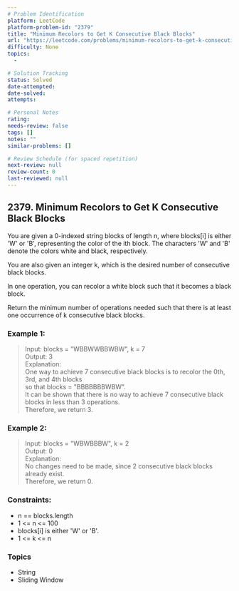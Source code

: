 ```yaml
---
# Problem Identification
platform: LeetCode
platform-problem-id: "2379"
title: "Minimum Recolors to Get K Consecutive Black Blocks"
url: "https://leetcode.com/problems/minimum-recolors-to-get-k-consecutive-black-blocks/"
difficulty: None
topics:
  -

# Solution Tracking
status: Solved
date-attempted:
date-solved:
attempts:

# Personal Notes
rating:
needs-review: false
tags: []
notes: ""
similar-problems: []

# Review Schedule (for spaced repetition)
next-review: null
review-count: 0
last-reviewed: null
---
```


## 2379. Minimum Recolors to Get K Consecutive Black Blocks
You are given a 0-indexed string blocks of length n, where blocks[i] is either 'W' or 'B', representing the color of the ith block. The characters 'W' and 'B' denote the colors white and black, respectively.

You are also given an integer k, which is the desired number of consecutive black blocks.

In one operation, you can recolor a white block such that it becomes a black block.

Return the minimum number of operations needed such that there is at least one occurrence of k consecutive black blocks.

### Example 1:

> Input: blocks = "WBBWWBBWBW", k = 7<br/>
> Output: 3<br/>
> Explanation:<br/>
> One way to achieve 7 consecutive black blocks is to recolor the 0th, 3rd, and 4th blocks<br/>
> so that blocks = "BBBBBBBWBW". <br/>
> It can be shown that there is no way to achieve 7 consecutive black blocks in less than 3 operations.<br/>
> Therefore, we return 3.

### Example 2:

> Input: blocks = "WBWBBBW", k = 2<br/>
> Output: 0<br/>
> Explanation:<br/>
> No changes need to be made, since 2 consecutive black blocks already exist.<br/>
> Therefore, we return 0.
 
### Constraints:

- n == blocks.length
- 1 <= n <= 100
- blocks[i] is either 'W' or 'B'.
- 1 <= k <= n

### Topics

- String
- Sliding Window